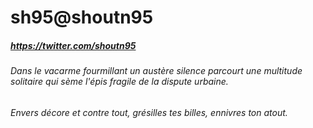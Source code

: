 # sh95@shoutn95
##### <a href="https://twitter.com/shoutn95">https://twitter.com/shoutn95</a>


###### Dans le vacarme fourmillant un austère silence parcourt une multitude solitaire qui sème l'épis fragile de la dispute urbaine.
###### Envers décore et contre tout, grésilles tes billes, ennivres ton atout. 